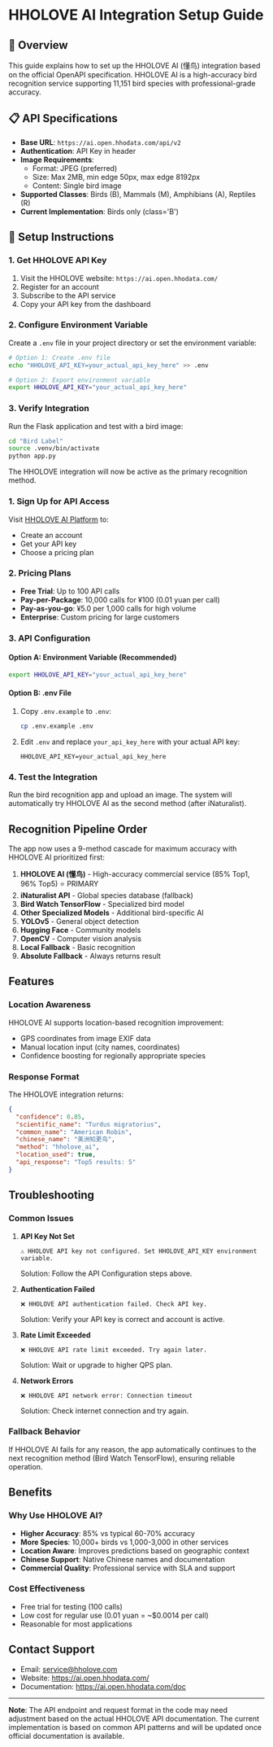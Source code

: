 # HHOLOVE AI Integration Setup Guide

## 🎯 Overview

This guide explains how to set up the HHOLOVE AI (懂鸟) integration based on the official OpenAPI specification. HHOLOVE AI is a high-accuracy bird recognition service supporting 11,151 bird species with professional-grade accuracy.

## 📋 API Specifications

- **Base URL**: `https://ai.open.hhodata.com/api/v2`
- **Authentication**: API Key in header
- **Image Requirements**: 
  - Format: JPEG (preferred)
  - Size: Max 2MB, min edge 50px, max edge 8192px
  - Content: Single bird image
- **Supported Classes**: Birds (B), Mammals (M), Amphibians (A), Reptiles (R)
- **Current Implementation**: Birds only (class='B')

## 🔧 Setup Instructions

### 1. Get HHOLOVE API Key

1. Visit the HHOLOVE website: `https://ai.open.hhodata.com/`
2. Register for an account
3. Subscribe to the API service
4. Copy your API key from the dashboard

### 2. Configure Environment Variable

Create a `.env` file in your project directory or set the environment variable:

```bash
# Option 1: Create .env file
echo "HHOLOVE_API_KEY=your_actual_api_key_here" >> .env

# Option 2: Export environment variable
export HHOLOVE_API_KEY="your_actual_api_key_here"
```

### 3. Verify Integration

Run the Flask application and test with a bird image:

```bash
cd "Bird Label"
source .venv/bin/activate
python app.py
```

The HHOLOVE integration will now be active as the primary recognition method.

### 1. Sign Up for API Access
Visit [HHOLOVE AI Platform](https://ai.open.hhodata.com/) to:
- Create an account
- Get your API key
- Choose a pricing plan

### 2. Pricing Plans
- **Free Trial**: Up to 100 API calls
- **Pay-per-Package**: 10,000 calls for ¥100 (0.01 yuan per call)
- **Pay-as-you-go**: ¥5.0 per 1,000 calls for high volume
- **Enterprise**: Custom pricing for large customers

### 3. API Configuration

#### Option A: Environment Variable (Recommended)
```bash
export HHOLOVE_API_KEY="your_actual_api_key_here"
```

#### Option B: .env File
1. Copy `.env.example` to `.env`:
   ```bash
   cp .env.example .env
   ```
2. Edit `.env` and replace `your_api_key_here` with your actual API key:
   ```
   HHOLOVE_API_KEY=your_actual_api_key_here
   ```

### 4. Test the Integration
Run the bird recognition app and upload an image. The system will automatically try HHOLOVE AI as the second method (after iNaturalist).

## Recognition Pipeline Order

The app now uses a 9-method cascade for maximum accuracy with HHOLOVE AI prioritized first:

1. **HHOLOVE AI (懂鸟)** - High-accuracy commercial service (85% Top1, 96% Top5) ⭐ PRIMARY
2. **iNaturalist API** - Global species database (fallback)
3. **Bird Watch TensorFlow** - Specialized bird model
4. **Other Specialized Models** - Additional bird-specific AI
5. **YOLOv5** - General object detection
6. **Hugging Face** - Community models
7. **OpenCV** - Computer vision analysis
8. **Local Fallback** - Basic recognition
9. **Absolute Fallback** - Always returns result

## Features

### Location Awareness
HHOLOVE AI supports location-based recognition improvement:
- GPS coordinates from image EXIF data
- Manual location input (city names, coordinates)
- Confidence boosting for regionally appropriate species

### Response Format
The HHOLOVE integration returns:
```json
{
  "confidence": 0.85,
  "scientific_name": "Turdus migratorius",
  "common_name": "American Robin",
  "chinese_name": "美洲知更鸟",
  "method": "hholove_ai",
  "location_used": true,
  "api_response": "Top5 results: 5"
}
```

## Troubleshooting

### Common Issues

1. **API Key Not Set**
   ```
   ⚠️ HHOLOVE API key not configured. Set HHOLOVE_API_KEY environment variable.
   ```
   Solution: Follow the API Configuration steps above.

2. **Authentication Failed**
   ```
   ❌ HHOLOVE API authentication failed. Check API key.
   ```
   Solution: Verify your API key is correct and account is active.

3. **Rate Limit Exceeded**
   ```
   ❌ HHOLOVE API rate limit exceeded. Try again later.
   ```
   Solution: Wait or upgrade to higher QPS plan.

4. **Network Errors**
   ```
   ❌ HHOLOVE API network error: Connection timeout
   ```
   Solution: Check internet connection and try again.

### Fallback Behavior
If HHOLOVE AI fails for any reason, the app automatically continues to the next recognition method (Bird Watch TensorFlow), ensuring reliable operation.

## Benefits

### Why Use HHOLOVE AI?
- **Higher Accuracy**: 85% vs typical 60-70% accuracy
- **More Species**: 10,000+ birds vs 1,000-3,000 in other services
- **Location Aware**: Improves predictions based on geographic context
- **Chinese Support**: Native Chinese names and documentation
- **Commercial Quality**: Professional service with SLA and support

### Cost Effectiveness
- Free trial for testing (100 calls)
- Low cost for regular use (0.01 yuan = ~$0.0014 per call)
- Reasonable for most applications

## Contact Support
- Email: service@hholove.com
- Website: https://ai.open.hhodata.com/
- Documentation: https://ai.open.hhodata.com/doc

---
**Note**: The API endpoint and request format in the code may need adjustment based on the actual HHOLOVE API documentation. The current implementation is based on common API patterns and will be updated once official documentation is available.

